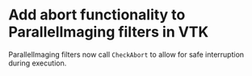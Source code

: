 # Add abort functionality to ParallelImaging filters in VTK

ParallelImaging filters now call `CheckAbort` to allow for
safe interruption during execution.
